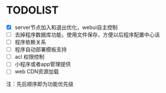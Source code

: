 # TODOLIST

- [X] server节点加入和退出优化，webui自主控制
- [ ] 去掉程序数据库功能，使用文件保存，方便以后程序配置中心话
- [ ] 程序依赖关系
- [ ] 程序自动部署模板支持
- [ ] acl 权限控制
- [ ] 小程序或者app管理提供
- [ ] web CDN资源加载

注：先后顺序即为功能优先级
